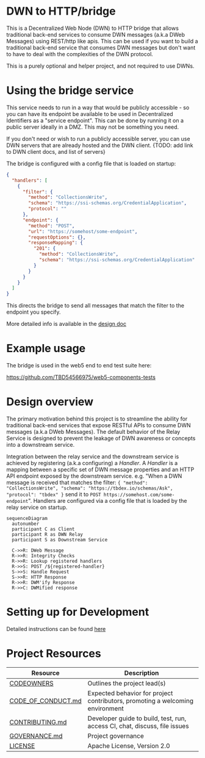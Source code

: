 # DWN to HTTP/bridge

This is a Decentralized Web Node (DWN) to HTTP bridge that allows traditional back-end services to consume DWN messages (a.k.a DWeb Messages) using REST/http like apis. This can be used if you want to build a traditional back-end service that consumes DWN messages but don't want to have to deal with the complexities of the DWN protocol.

This is a purely optional and helper project, and not required to use DWNs.

# Using the bridge service

This service needs to run in a way that would be publicly accessible - so you can have its endpoint be available to be used in Decentralized Identifiers as a "service endpoint". This can be done by running it on a public server ideally in a DMZ. This may not be something you need.

If you don't need or wish to run a publicly accessible server, you can use DWN servers that are already hosted and the DWN client.
{TODO: add link to DWN client docs, and list of servers}

The bridge is configured with a config file that is loaded on startup:

```json
{
  "handlers": [
    {
      "filter": {
        "method": "CollectionsWrite",
        "schema": "https://ssi-schemas.org/CredentialApplication",
        "protocol": ""
      },
      "endpoint": {
        "method": "POST",
        "url": "https://somehost/some-endpoint",
        "requestOptions": {},
        "responseMapping": {
          "201": {
            "method": "CollectionsWrite",
            "schema": "https://ssi-schemas.org/CredentialApplication"
          }
        }
      }
    }
  ]
}
```

This directs the bridge to send all messages that match the filter to the endpoint you specify.

More detailed info is available in the [design doc](docs/design-doc.md)

# Example usage

The bridge is used in the web5 end to end test suite here: 

https://github.com/TBD54566975/web5-components-tests



# Design overview

The primary motivation behind this project is to streamline the ability for traditional back-end services that expose RESTful APIs to consume DWN messages (a.k.a DWeb Messages). The default behavior of the Relay Service is designed to prevent the leakage of DWN awareness or concepts into a downstream service.

Integration between the relay service and the downstream service is achieved by registering (a.k.a configuring) a _Handler_. A _Handler_ is a mapping between a specific set of DWN message properties and an HTTP API endpoint exposed by the downstream service. e.g. "When a DWN message is received that matches the filter: `{ "method": "CollectionsWrite", "schema": "https://tbdex.io/schemas/Ask", "protocol": "tbdex" }` send it to `POST https://somehost.com/some-endpoint`". Handlers are configured via a config file that is loaded by the relay service on startup.

```mermaid
sequenceDiagram
  autonumber
  participant C as Client
  participant R as DWN Relay
  participant S as Downstream Service
  
  C->>R: DWeb Message
  R->>R: Integrity Checks
  R->>R: Lookup registered handlers
  R->>S: POST /${registered-handler}
  S->>S: Handle Request
  S->>R: HTTP Response
  R->>R: DWM'ify Response
  R->>C: DWMified response
```




# Setting up for Development
Detailed instructions can be found [here](CONTRIBUTING.md)

# Project Resources

| Resource                                   | Description                                                                   |
| ------------------------------------------ | ----------------------------------------------------------------------------- |
| [CODEOWNERS](./CODEOWNERS)                 | Outlines the project lead(s)                                                  |
| [CODE_OF_CONDUCT.md](./CODE_OF_CONDUCT.md) | Expected behavior for project contributors, promoting a welcoming environment |
| [CONTRIBUTING.md](./CONTRIBUTING.md)       | Developer guide to build, test, run, access CI, chat, discuss, file issues    |
| [GOVERNANCE.md](./GOVERNANCE.md)           | Project governance                                                            |
| [LICENSE](./LICENSE)                       | Apache License, Version 2.0                                                   |